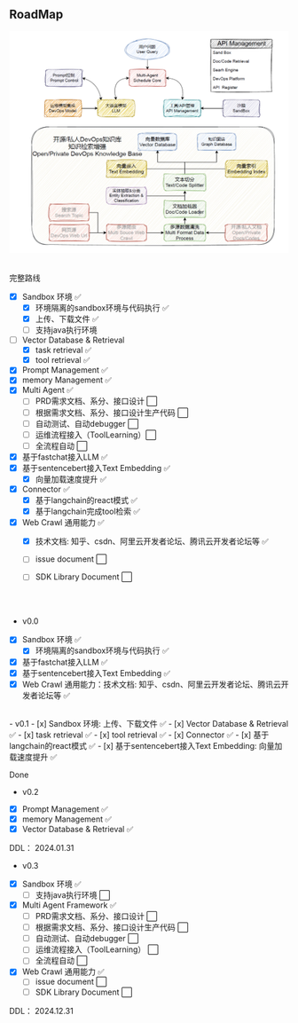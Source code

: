 
## RoadMap

<div align=center>
  <img src="../../sources/docs_imgs/devops-chatbot-module-v2.png" alt="图片" width="600" height="400">
</div>
<br>


完整路线
- [x] Sandbox 环境 ✅
  - [x] 环境隔离的sandbox环境与代码执行 ✅
  - [x] 上传、下载文件 ✅
  - [ ] 支持java执行环境 
- [ ] Vector Database & Retrieval
  - [x] task retrieval ✅
  - [x] tool retrieval ✅
- [x] Prompt Management ✅
- [x] memory Management ✅
- [x] Multi Agent ✅
  - [ ] PRD需求文档、系分、接口设计 ⬜
  - [ ] 根据需求文档、系分、接口设计生产代码 ⬜
  - [ ] 自动测试、自动debugger ⬜
  - [ ] 运维流程接入（ToolLearning）⬜
  - [ ] 全流程自动 ⬜
- [x] 基于fastchat接入LLM ✅
- [x] 基于sentencebert接入Text Embedding ✅
  - [x] 向量加载速度提升 ✅
- [x] Connector ✅
  - [x] 基于langchain的react模式 ✅
  - [x] 基于langchain完成tool检索 ✅
- [x] Web Crawl 通用能力 ✅
  - [x] 技术文档: 知乎、csdn、阿里云开发者论坛、腾讯云开发者论坛等 ✅
  - [ ] issue document ⬜
  - [ ] SDK Library Document ⬜


<br><br>

- v0.0
- [x] Sandbox 环境 ✅
  - [x] 环境隔离的sandbox环境与代码执行 ✅
- [x] 基于fastchat接入LLM ✅
- [x] 基于sentencebert接入Text Embedding ✅
- [x] Web Crawl 通用能力：技术文档: 知乎、csdn、阿里云开发者论坛、腾讯云开发者论坛等 ✅
<br>
- v0.1
- [x] Sandbox 环境: 上传、下载文件 ✅
- [x] Vector Database & Retrieval ✅
  - [x] task retrieval ✅
  - [x] tool retrieval ✅
- [x] Connector ✅
  - [x] 基于langchain的react模式 ✅
- [x] 基于sentencebert接入Text Embedding: 向量加载速度提升 ✅

Done
<br>

- v0.2
- [x] Prompt Management ✅
- [x] memory Management ✅
- [x] Vector Database & Retrieval ✅

DDL： 2024.01.31
<br>

- v0.3
- [x] Sandbox 环境 ✅
  - [ ] 支持java执行环境 ⬜
- [x] Multi Agent Framework ✅
  - [ ] PRD需求文档、系分、接口设计 ⬜
  - [ ] 根据需求文档、系分、接口设计生产代码 ⬜
  - [ ] 自动测试、自动debugger ⬜
  - [ ] 运维流程接入（ToolLearning） ⬜
  - [ ] 全流程自动 ⬜
- [x] Web Crawl 通用能力 ✅
  - [ ] issue document ⬜
  - [ ] SDK Library Document ⬜

DDL： 2024.12.31
<br>
